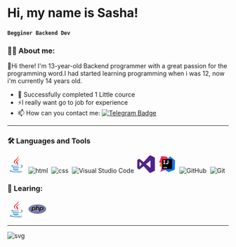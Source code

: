 # Hi, my name is Sasha!

**`Begginer Backend Dev`**

### 👨‍💻 About me:
👋Hi there! I'm 13-year-old Backend programmer with a great passion for the programming word.I had started learning programming when i was 12, now i'm currently 14 years old.


- 🔭 Successfully completed 1 Little cource
- ⚡I really want go to job for experience
- 📫 How can you contact me:  [![Telegram Badge](https://img.shields.io/badge/-Telegram-blue?style=flat&logo=Telegram&logoColor=white)](
    https://t.me/ilovecats1234567)
---


### 🛠 Languages and Tools
<img src="https://github.com/devicons/devicon/blob/master/icons/java/java-original.svg" title="Java" alt="Java" width="40" height="40"/>&nbsp;
<img src="https://camo.githubusercontent.com/7a982fd7ff2590bd9c4c0c804d36ec84f4b6a54ce4a062e939b1455f619bf975/68747470733a2f2f63646e2e6a7364656c6976722e6e65742f67682f64657669636f6e732f64657669636f6e2f69636f6e732f68746d6c352f68746d6c352d706c61696e2e737667" title="html" alt="html" width="40" height="40"/>&nbsp;
<img src="https://camo.githubusercontent.com/3902a23a4ee524225c3626a76a19391fe4a457e9c70e331e7d51abdfa1d76dbf/68747470733a2f2f63646e2e6a7364656c6976722e6e65742f67682f64657669636f6e732f64657669636f6e2f69636f6e732f637373332f637373332d706c61696e2e737667" title="css" alt="css" width="40" height="40"/>&nbsp;
<img src="https://encrypted-tbn0.gstatic.com/images?q=tbn:ANd9GcSQI3LdSAoG1jTw6Fxj7MVIgUnNZdBGwq0H7w&s" title="Visual Studio Code" alt="Visual Studio Code" width="40" height="40"/>&nbsp;
<img src="https://github.com/devicons/devicon/blob/master/icons/visualstudio/visualstudio-plain.svg" title="Visual Studio" alt="Visual Studio" width="40" height="40"/>&nbsp;
<img src="https://github.com/devicons/devicon/blob/master/icons/intellij/intellij-original.svg" title="IntelliJ IDEA Community Edition" alt="IntelliJ IDEA" width="40" height="40"/>&nbsp;
<img src="https://camo.githubusercontent.com/e245c978ad271d30dcbfa637b0aad42d3532c5fa467a778e01c2210ed6c5ef81/68747470733a2f2f63646e2e6a7364656c6976722e6e65742f67682f64657669636f6e732f64657669636f6e2f69636f6e732f6769746875622f6769746875622d6f726967696e616c2e737667" title="GitHub" alt="GitHub" width="40" height="40"/>&nbsp;
<img src="https://camo.githubusercontent.com/38827655e1ae0e1518d635ad89e8aa46b7f977c795952245c36a2d58064f1803/68747470733a2f2f63646e2e6a7364656c6976722e6e65742f67682f64657669636f6e732f64657669636f6e2f69636f6e732f6769742f6769742d6f726967696e616c2e737667" title="Git" alt="Git" width="40" height="40"/>&nbsp;


### 🌱 Learing:
<img src="https://github.com/devicons/devicon/blob/master/icons/java/java-original.svg" title="java" alt="java" width="40" height="40"/>&nbsp;
<img src="https://github.com/devicons/devicon/blob/master/icons/php/php-original.svg" title="php" alt="php" width="40" height="40"/>&nbsp;

---
![svg](https://github.com/FilimonovAlexey/FilimonovAlexey/blob/50be29f8a24667802c3fa5393c879a2db3caf641/assets/github-snake.svg)
